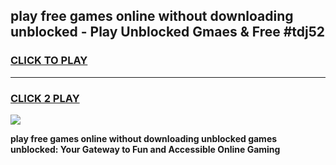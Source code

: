 
## play free games online without downloading unblocked - Play Unblocked Gmaes & Free #tdj52
<h3>
<a href="https://news.freeplayer.one?title=play_free_games_online_without_downloading_unblocked&ref=26F">CLICK TO PLAY</a></h3>
<hr>

<h3>
<a href="https://news.freeplayer.one?title=play_free_games_online_without_downloading_unblocked&ref=26F">CLICK 2 PLAY</a>
  
</h3>

<a href="https://news.freeplayer.one?title=play_free_games_online_without_downloading_unblocked&ref=26F/"><img src="https://clearcache.store/games.png"></a>


**play free games online without downloading unblocked games unblocked: Your Gateway to Fun and Accessible Online Gaming**
